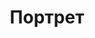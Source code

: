 ---
title: 'Портрет'
# titleEnglish: 'The centre of composition. Desperate run'
# dateStart: 2020
dateEnd: 2022
images: ['портрет.tif']
extra: 'бумага, акрил'
size: 'А5'
# display: false
# text: ''
---